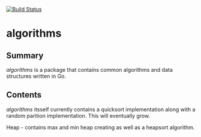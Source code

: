 [![Build Status](https://travis-ci.org/j-haj/algorithms.svg?branch=master)](https://travis-ci.org/j-haj/algorithms)

# algorithms
## Summary

*algorithms* is a package that contains common algorithms and data structures
written in Go.

## Contents

*algorithms* itsself currently contains a quicksort implementation along with a
random parition implementation. This will eventually grow.

Heap - contains max and min heap creating as well as a heapsort algorithm.
